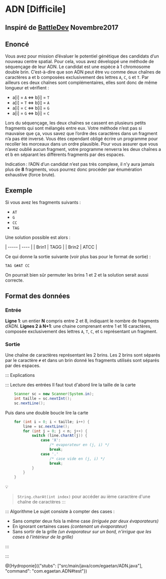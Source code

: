 # ADN [Difficile]

## Inspiré de [BattleDev](https://battledev.blogdumoderateur.com/) Novembre2017


## Enoncé


Vous avez pour mission d’évaluer le potentiel génétique des candidats d’un nouveau centre spatial. Pour cela, vous avez développé une méthode de séquençage de leur ADN. Le candidat est une espèce à 1 chromosome double brin. C’est-à-dire que son ADN peut être vu comme deux chaînes de caractères a et b composées exclusivement des lettres `A`, `C`, `G` et `T`. Par ailleurs ces deux chaînes sont complémentaires, elles sont donc de même longueur et vérifient :
- a[i] = `A` ⇔ b[i] = `T`
- a[i] = `T` ⇔ b[i] = `A`
- a[i] = `C` ⇔ b[i] = `G`
- a[i] = `G` ⇔ b[i] = `C`

Lors du séquençage, les deux chaînes se cassent en plusieurs petits fragments qui sont mélangés entre eux. Votre méthode n’est pas si mauvaise que ça, vous savez que l’ordre des caractères dans un fragment n’a pas été inversé. Vous êtes cependant obligé écrire un programme pour recoller les morceaux dans un ordre plausible. Pour vous assurer que vous n’avez oublié aucun fragment, votre programme renverra les deux chaînes a et b en séparant les différents fragments par des espaces.

Indication : l’ADN d’un candidat n’est pas très complexe, il n’y aura jamais plus de **8** fragments, vous pourrez donc procéder par énumération exhaustive (force brute).

## Exemple

Si vous avez les fragments suivants :
- `AT`
- `G`
- `CC`
- `TAG`

Une solution possible est alors :

| ----- | ---- |
| Brin1 | TAGG |
| Brin2 | ATCC |


Ce qui donne la sortie suivante (voir plus bas pour le format de sortie) :

`TAG G#AT CC`

On pourrait bien sûr permuter les brins 1 et 2 et la solution serait aussi correcte.

## Format des données

### Entrée
**Ligne 1**: un entier **N** compris entre 2 et 8, indiquant le nombre de fragments d’ADN.
**Lignes 2 à N+1**: une chaine comprenant entre 1 et 16 caractères, composée exclusivement des lettres `A`, `T`, `C`, et `G` représentant un fragment.

### Sortie
Une chaîne de caractères représentant les 2 brins. Les 2 brins sont séparés par le caractère `#` et dans un brin donné les fragments utilisés sont séparés par des espaces.


::: Explications

::: Lecture des entrées
Il faut tout d'abord lire la taille de la carte
``` java
	Scanner sc = new Scanner(System.in);
	int taille = sc.nextInt();
	sc.nextLine();
```

Puis dans une double boucle lire la carte
``` java
	for (int i = 0; i < taille; i++) {
		line = sc.nextLine();
	    for (int j = 0; j < n; j++) {
            switch (line.charAt(j)) {
                case 'X':
                    /* evaporateur en (j, i) */
                    break;
                case '.'
                    /* case vide en (j, i) */
                    break;
            }
        }
    }
```		

💡 
>`String.charAt(int index)` pour accéder au ième caractère d'une chaîne de caractères
:::

::: Algorithme
Le sujet consiste à compter des cases :
+ Sans compter deux fois la même case _(irriguée par deux évaporateurs)_
+ En ignorant certaines cases _(contenant un évaporateur)_
+ Sans sortir de la grille _(un évaporateur sur un bord, n'irrigue que les cases à l'intérieur de la grille)_
 
:::


:::


@[Hydroponie]({"stubs": ["src/main/java/com/egaetan/ADN.java"], "command": "com.egaetan.ADN#test"})
